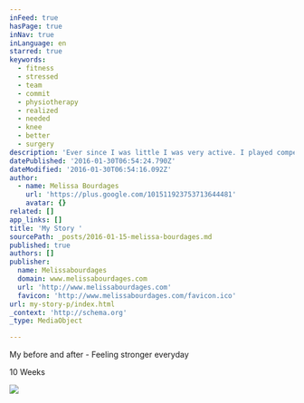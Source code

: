 ```yaml
---
inFeed: true
hasPage: true
inNav: true
inLanguage: en
starred: true
keywords:
  - fitness
  - stressed
  - team
  - commit
  - physiotherapy
  - realized
  - needed
  - knee
  - better
  - surgery
description: 'Ever since I was little I was very active. I played competitive sports and loved being part of a team. When I graduated from University I got an office job. My fitness levels started to decline and my stress levels continued to elevate.   I was constantly tired, less happy and got sick frequently. All tests said I was a healthy individual, so doctors concluded the cause was STRESS! My doctor ordered me to do 30 minutes of physical activity a day - something that used to be a regular part of my life.  Many times I tried to get back into a fitness routine and fell short every time - without a team, I was hopeless. I started playing recreational soccer, but I had a long way to go. Sadly I had another setback, I tore my ACL. I couldn’t do much in terms of fitness for 6 months. I had reconstructive knee surgery and a year long recovery. I did 6 months of physiotherapy and managed to regain a lot of my strength but was still not 100%.   My knee surgery hit me hard, I lost a lot of muscle tone and it made me feel weak. It made me realize I needed to take control of my own life. In order to do that I needed to eat better, exercise more and create a better me. I realized what I needed to do, but how was I going to motivate myself to finally do it.  I needed a team, a support system. So I signed up and joined a great team - where we are all committed to health and fitness, both improving our own and that of others. Since joining a team and starting a challenge, I have worked out everyday, been less stressed and am feeling great. I am finally committed to a better me!Are you ready to commit to a happier and healthier you? What’s your story? I want to hear :-)'
datePublished: '2016-01-30T06:54:24.790Z'
dateModified: '2016-01-30T06:54:16.092Z'
author:
  - name: Melissa Bourdages
    url: 'https://plus.google.com/101511923753713644481'
    avatar: {}
related: []
app_links: []
title: 'My Story '
sourcePath: _posts/2016-01-15-melissa-bourdages.md
published: true
authors: []
publisher:
  name: Melissabourdages
  domain: www.melissabourdages.com
  url: 'http://www.melissabourdages.com'
  favicon: 'http://www.melissabourdages.com/favicon.ico'
url: my-story-p/index.html
_context: 'http://schema.org'
_type: MediaObject

---
```

My before and after - Feeling stronger everyday 

<article style=""><p>10 Weeks</p><img src="https://s3-us-west-2.amazonaws.com/the-grid-img/p/3871d7e7d82161a949e12db2fd8333e545ae2051.jpg" /></article>